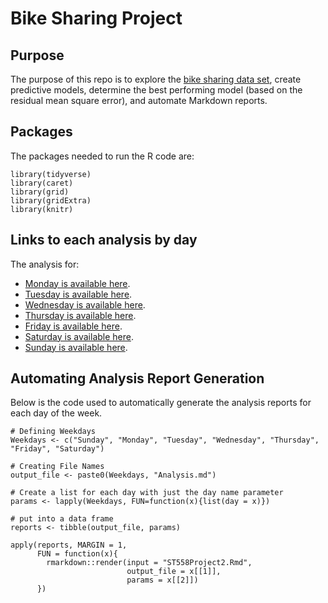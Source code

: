 # Bike Sharing Project 

## Purpose

The purpose of this repo is to explore the [bike sharing data set](https://archive.ics.uci.edu/ml/datasets/Bike+Sharing+Dataset), create predictive
models, determine the best performing model (based on the residual mean square error), and automate Markdown reports.  

## Packages

The packages needed to run the R code are: 

```{r, message = FALSE}
library(tidyverse)
library(caret)
library(grid)
library(gridExtra)
library(knitr)
```

## Links to each analysis by day

The analysis for:
* [Monday is available here](MondayAnalysis.md).
* [Tuesday is available here](TuesdayAnalysis.md).
* [Wednesday is available here](WednesdayAnalysis.md).
* [Thursday is available here](ThursdayAnalysis.md).
* [Friday is available here](FridayAnalysis.md).
* [Saturday is available here](SaturdayAnalysis.md).
* [Sunday is available here](SundayAnalysis.md).

## Automating Analysis Report Generation

Below is the code used to automatically generate the analysis reports for each day of the week.

```{r}
# Defining Weekdays
Weekdays <- c("Sunday", "Monday", "Tuesday", "Wednesday", "Thursday", "Friday", "Saturday")

# Creating File Names
output_file <- paste0(Weekdays, "Analysis.md")

# Create a list for each day with just the day name parameter
params <- lapply(Weekdays, FUN=function(x){list(day = x)})

# put into a data frame
reports <- tibble(output_file, params)

apply(reports, MARGIN = 1,
      FUN = function(x){
        rmarkdown::render(input = "ST558Project2.Rmd", 
                          output_file = x[[1]],
                          params = x[[2]])
      })
```
